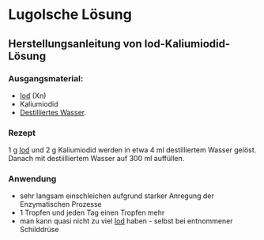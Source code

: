 # Lugolsche Lösung
## Herstellungsanleitung von Iod-Kaliumiodid-Lösung
### Ausgangsmaterial:
- [Iod](/PSElements/Iod.md) (Xn)
- Kaliumiodid
- [Destilliertes Wasser](Destilliertes%20Wasser.md).

### Rezept
 1 g [Iod](/PSElements/Iod.md)  und 2 g Kaliumiodid werden in etwa 4 ml destilliertem Wasser gelöst. Danach mit destiilliertem Wasser auf 300 ml auffüllen.

### Anwendung
- sehr langsam einschleichen aufgrund starker Anregung der Enzymatischen Prozesse
- 1 Tropfen und jeden Tag einen Tropfen mehr
- man kann quasi nicht zu viel [Iod](/PSElements/Iod.md)  haben - selbst bei entnommener Schilddrüse